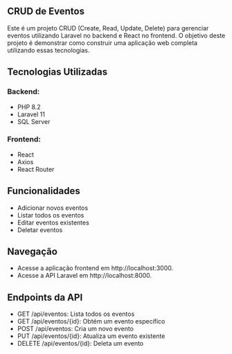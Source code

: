 ## CRUD de Eventos
Este é um projeto CRUD (Create, Read, Update, Delete) para gerenciar eventos utilizando Laravel no backend e React no frontend. O objetivo deste projeto é demonstrar como construir uma aplicação web completa utilizando essas tecnologias.

## Tecnologias Utilizadas
### Backend:

- PHP 8.2
- Laravel 11
- SQL Server

### Frontend:

- React
- Axios
- React Router

## Funcionalidades

- Adicionar novos eventos
- Listar todos os eventos
- Editar eventos existentes
- Deletar eventos

## Navegação
* Acesse a aplicação frontend em http://localhost:3000.
* Acesse a API Laravel em http://localhost:8000.
  
## Endpoints da API
- GET /api/eventos: Lista todos os eventos
- GET /api/eventos/{id}: Obtém um evento específico
- POST /api/eventos: Cria um novo evento
- PUT /api/eventos/{id}: Atualiza um evento existente
- DELETE /api/eventos/{id}: Deleta um evento
